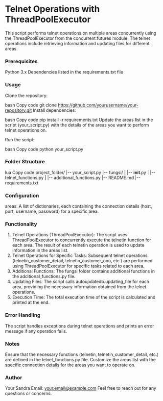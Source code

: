 # Telnet Operations with ThreadPoolExecutor
This script performs telnet operations on multiple areas concurrently using the ThreadPoolExecutor from the concurrent.futures module. The telnet operations include retrieving information and updating files for different areas.

### Prerequisites
Python 3.x
Dependencies listed in the requirements.txt file

### Usage
Clone the repository:

bash
Copy code
git clone https://github.com/yourusername/your-repository.git
Install dependencies:

bash
Copy code
pip install -r requirements.txt
Update the areas list in the script (your_script.py) with the details of the areas you want to perform telnet operations on.

Run the script:

bash
Copy code
python your_script.py


### Folder Structure
lua
Copy code
project_folder/
|-- your_script.py
|-- fungsi/
|   |-- __init__.py
|   |-- telnet_functions.py
|   |-- additional_functions.py
|-- README.md
|-- requirements.txt

### Configuration
areas: A list of dictionaries, each containing the connection details (host, port, username, password) for a specific area.

### Functionality
1. Telnet Operations (ThreadPoolExecutor):
The script uses ThreadPoolExecutor to concurrently execute the telnetin function for each area.
The result of each telnetin operation is used to update information in the areas list.
2. Telnet Operations for Specific Tasks:
Subsequent telnet operations (telnetin_customer_detail, telnetin_customer_onu, etc.) are performed using ThreadPoolExecutor for specific tasks related to each area.
3. Additional Functions:
The fungsi folder contains additional functions in the additional_functions.py file.
4. Updating Files:
The script calls autoupdatedb.updating_file for each area, providing the necessary information obtained from the telnet operations.
5. Execution Time:
The total execution time of the script is calculated and printed at the end.

### Error Handling
The script handles exceptions during telnet operations and prints an error message if any operation fails.


### Notes
Ensure that the necessary functions (telnetin, telnetin_customer_detail, etc.) are defined in the telnet_functions.py file.
Customize the areas list with the specific connection details for the areas you want to operate on.

### Author
Your Sandra
Email: your.email@example.com
Feel free to reach out for any questions or concerns.
